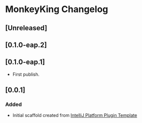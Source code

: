 <!-- Keep a Changelog guide -> https://keepachangelog.com -->

# MonkeyKing Changelog

## [Unreleased]
## [0.1.0-eap.2]

## [0.1.0-eap.1]
- First publish.

## [0.0.1]
### Added
- Initial scaffold created from [IntelliJ Platform Plugin Template](https://github.com/JetBrains/intellij-platform-plugin-template)
